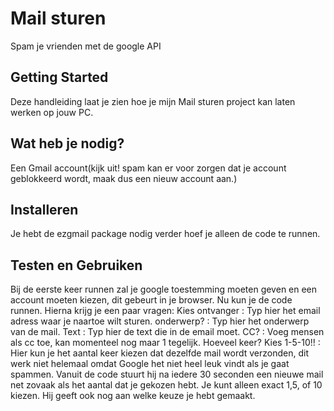 # Mail sturen
Spam je vrienden met de google API

## Getting Started
Deze handleiding laat je zien hoe je mijn Mail sturen project kan laten werken op jouw PC.

## Wat heb je nodig?
Een Gmail account(kijk uit! spam kan er voor zorgen dat je account geblokkeerd wordt, maak dus een nieuw account aan.)

## Installeren
Je hebt de ezgmail package nodig verder hoef je alleen de code te runnen.

## Testen en Gebruiken
Bij de eerste keer runnen zal je google toestemming moeten geven en een account moeten kiezen, dit gebeurt in je browser.
Nu kun je de code runnen.
Hierna krijg je een paar vragen:
Kies ontvanger : Typ hier het email adress waar je naartoe wilt sturen.
onderwerp? : Typ hier het onderwerp van de mail.
Text : Typ hier de text die in de email moet.
CC? : Voeg mensen als cc toe, kan momenteel nog maar 1 tegelijk.
Hoeveel keer? Kies 1-5-10!! : Hier kun je het aantal keer kiezen dat dezelfde mail wordt verzonden, dit werk niet helemaal omdat Google het niet heel leuk vindt als je gaat spammen. 
Vanuit de code stuurt hij na iedere 30 seconden een nieuwe mail net zovaak als het aantal dat je gekozen hebt.
Je kunt alleen exact 1,5, of 10 kiezen. Hij geeft ook nog aan welke keuze je hebt gemaakt.
